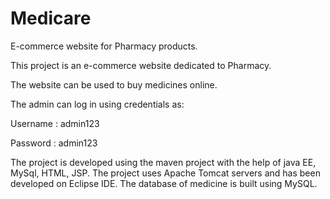 # Medicare
E-commerce website for Pharmacy products.

This project is an e-commerce website dedicated to Pharmacy.

The website can be used to buy medicines online.

The admin can log in using credentials as:

  Username : admin123

  Password  : admin123



The project is developed using the maven project with the help of  java EE, MySql, HTML, JSP.
The project uses Apache Tomcat servers and has been developed on Eclipse IDE.
The database of medicine is built using MySQL.

